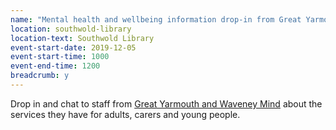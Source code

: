 ```yaml
---
name: "Mental health and wellbeing information drop-in from Great Yarmouth and Waveney Mind"
location: southwold-library
location-text: Southwold Library
event-start-date: 2019-12-05
event-start-time: 1000
event-end-time: 1200
breadcrumb: y
---
```


Drop in and chat to staff from [Great Yarmouth and Waveney Mind](https://www.gywmind.org.uk/) about the services they have for adults, carers and young people.
